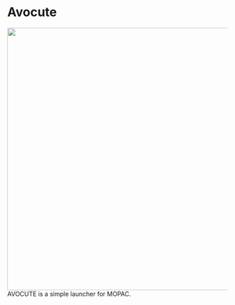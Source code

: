# Avocute  
<img src="https://user-images.githubusercontent.com/62088244/98334750-ecf1c800-2046-11eb-8975-a0ac5d201dc5.JPG" width="600px">  
AVOCUTE is a simple launcher for MOPAC.  
